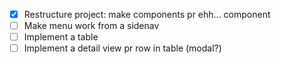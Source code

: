 -   [x]  Restructure project: make components pr ehh... component
-   [ ]  Make menu work from a sidenav
-   [ ]  Implement a table
-   [ ]  Implement a detail view pr row in table (modal?)
